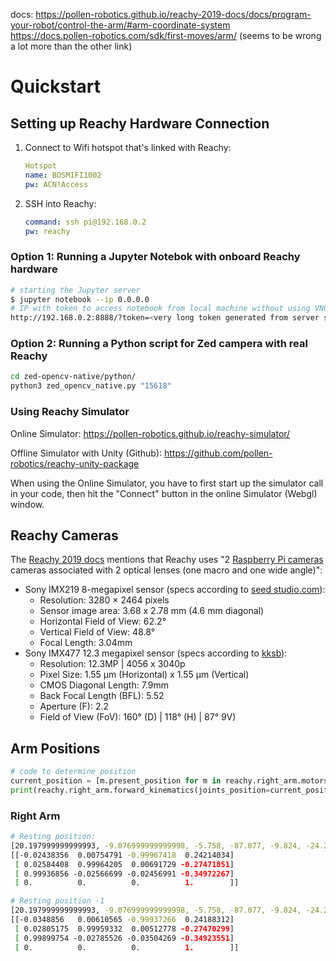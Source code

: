 docs: https://pollen-robotics.github.io/reachy-2019-docs/docs/program-your-robot/control-the-arm/#arm-coordinate-system \
https://docs.pollen-robotics.com/sdk/first-moves/arm/ (seems to be wrong a lot more than the other link)
# Quickstart
## Setting up Reachy Hardware Connection
1. Connect to Wifi hotspot that's linked with Reachy:
    ```yml
    Hotspot
    name: BOSMIFI1002
    pw: ACN!Access
    ```
1. SSH into Reachy:
    ```yml
    command: ssh pi@192.168.0.2
    pw: reachy
    ```
### Option 1: Running a Jupyter Notebok with onboard Reachy hardware
```bash
# starting the Jupyter server
$ jupyter notebook --ip 0.0.0.0
# IP with token to access notebook from local machine without using VNC
http://192.168.0.2:8888/?token=<very long token generated from server startup>
```
### Option 2: Running a Python script for Zed campera with real Reachy
```bash
cd zed-opencv-native/python/
python3 zed_opencv_native.py "15618"
```

### Using Reachy Simulator
Online Simulator: https://pollen-robotics.github.io/reachy-simulator/

Offline Simulator with Unity (Github): https://github.com/pollen-robotics/reachy-unity-package

When using the Online Simulator, you have to first start up the simulator call in your code, then hit the "Connect" button in the online Simulator (Webgl) window.

## Reachy Cameras
The [Reachy 2019 docs](https://pollen-robotics.github.io/reachy-2019-docs/docs/technical-specifications/head/) mentions that Reachy uses "2 [Raspberry Pi cameras](https://www.raspberrypi.com/documentation/accessories/camera.html) cameras associated with 2 optical lenses (one macro and one wide angle)":
- Sony IMX219 8-megapixel sensor (specs according to [seed studio.com](https://www.seeedstudio.com/Raspberry-Pi-High-Quality-Cam-p-4463.html)):
    - Resolution: 3280 × 2464 pixels
    - Sensor image area: 3.68 x 2.78 mm (4.6 mm diagonal)
    - Horizontal Field of View: 62.2°
    - Vertical Field of View: 48.8°
    - Focal Length: 3.04mm
- Sony IMX477 12.3 megapixel sensor (specs according to [kksb](https://kksb-cases.com/collections/raspberry-pi/products/imx477-160-12-3mp-camera-160-fov)):
    - Resolution: 12.3MP | 4056 x 3040p
    - Pixel Size: 1.55 µm (Horizontal) x 1.55 µm (Vertical)
    - CMOS Diagonal Length: 7.9mm
    - Back Focal Length (BFL): 5.52
    - Aperture (F): 2.2
    - Field of View (FoV): 160° (D) | 118° (H) | 87° 9V)

## Arm Positions
```python
# code to determine position
current_position = [m.present_position for m in reachy.right_arm.motors]
print(reachy.right_arm.forward_kinematics(joints_position=current_position))
```
### Right Arm
```bash
# Resting position:
[20.197999999999993, -9.076999999999998, -5.758, -87.077, -9.824, -24.22, 5.718, -30.938]
[[-0.02438356  0.00754791 -0.99967418  0.24214034]
 [ 0.02584408  0.99964205  0.00691729 -0.27471851]
 [ 0.99936856 -0.02566699 -0.02456991 -0.34972267]
 [ 0.          0.          0.          1.        ]]

# Resting position -1
[20.197999999999993, -9.076999999999998, -5.758, -87.077, -9.824, -24.22, 5.132, -30.938]
[[-0.0348856   0.00610565 -0.99937266  0.24188312]
 [ 0.02805175  0.99959332  0.00512778 -0.27470299]
 [ 0.99899754 -0.02785526 -0.03504269 -0.34923551]
 [ 0.          0.          0.          1.        ]]
```